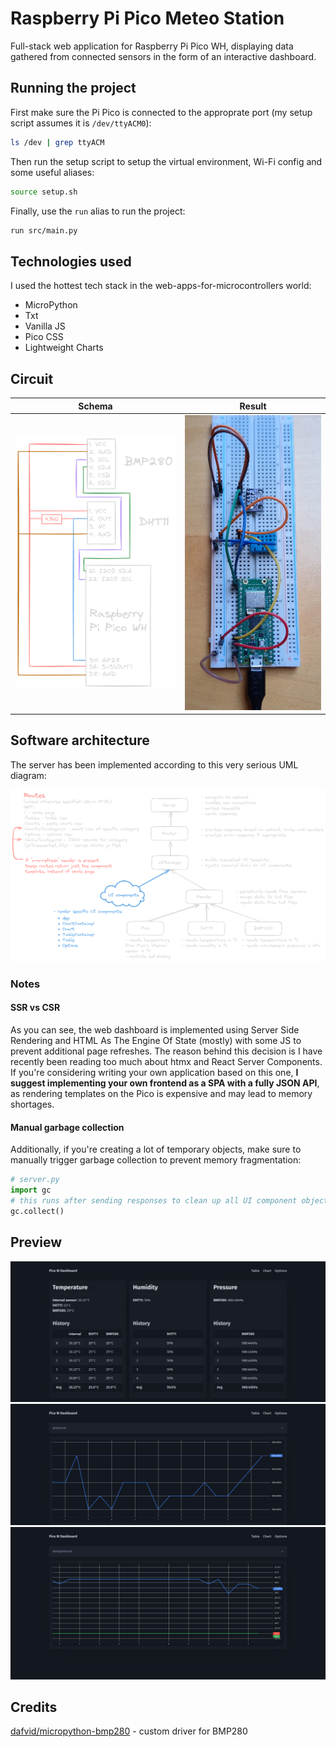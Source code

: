 # Raspberry Pi Pico Meteo Station

Full-stack web application for Raspberry Pi Pico WH, displaying data gathered
from connected sensors in the form of an interactive dashboard.

## Running the project

First make sure the Pi Pico is connected to the approprate port (my setup script
assumes it is `/dev/ttyACM0`):

```bash
ls /dev | grep ttyACM
```

Then run the setup script to setup the virtual environment, Wi-Fi config and
some useful aliases:

```bash
source setup.sh
```

Finally, use the `run` alias to run the project:

```bash
run src/main.py
```

## Technologies used

I used the hottest tech stack in the web-apps-for-microcontrollers world:

- MicroPython
- Txt
- Vanilla JS
- Pico CSS
- Lightweight Charts

## Circuit

|            Schema            |                  Result                  |
| :--------------------------: | :--------------------------------------: |
| ![schema](./docs/schema.png) | ![circuit image](./docs/circuit_irl.jpg) |

## Software architecture

The server has been implemented according to this very serious UML diagram:

![uml diagram](./docs/uml.png)

### Notes

#### SSR vs CSR

As you can see, the web dashboard is implemented using Server Side Rendering and
HTML As The Engine Of State (mostly) with some JS to prevent additional page
refreshes. The reason behind this decision is I have recently been reading too
much about htmx and React Server Components. If you're considering writing your
own application based on this one, **I suggest implementing your own frontend as
a SPA with a fully JSON API**, as rendering templates on the Pico is expensive
and may lead to memory shortages.

#### Manual garbage collection

Additionally, if you're creating a lot of temporary objects, make sure to
manually trigger garbage collection to prevent memory fragmentation:

```python
# server.py
import gc
# this runs after sending responses to clean up all UI component objects
gc.collect()
```

## Preview

![Table view ](./docs/preview_tables.png)
![Chart view - pressure](./docs/preview_chart_pressure.png)
![Chart view - temperature](./docs/preview_chart_temperature.png)

## Credits

[dafvid/micropython-bmp280](https://github.com/dafvid/micropython-bmp280/tree/master) -
custom driver for BMP280
